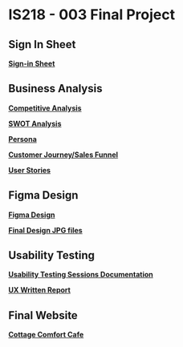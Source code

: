 # IS218 - 003 Final Project

## Sign In Sheet
**[Sign-in Sheet](SIGNIN.md)**

## Business Analysis
**[Competitive Analysis](Competitive_Analysis.md)**

**[SWOT Analysis](SWOT_Analysis.md)**

**[Persona](Persona.md)**

**[Customer Journey/Sales Funnel](Customer_Journey.md)**

**[User Stories](User_Stories.md)**

## Figma Design
**[Figma Design](https://www.figma.com/file/lXlcK81N1dVrCc5ZWDGCmh/Final?type=design&node-id=0-1&mode=design&t=2wG7IkmMfvdNkW0d-0)**

**[Final Design JPG files](Final_Design.md)**

## Usability Testing

**[Usability Testing Sessions Documentation](Usability_Testing.md)**

**[UX Written Report](Usability_Report.md)**

## Final Website

**[Cottage Comfort Cafe](https://is218003-final-mzzq8heda-valeries-projects.vercel.app/)**




